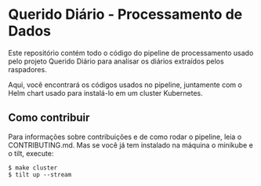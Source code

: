 # Querido Diário - Processamento de Dados

Este repositório contém todo o código do pipeline de processamento usado pelo
projeto Querido Diário para analisar os diários extraídos pelos raspadores.

Aqui, você encontrará os códigos usados no pipeline, juntamente com o Helm
chart usado para instalá-lo em um cluster Kubernetes.

## Como contribuir 

Para informações sobre contribuições e de como rodar o pipeline, leia o
CONTRIBUTING.md. Mas se você já tem instalado na máquina o minikube e o tilt,
execute:

```console
$ make cluster
$ tilt up --stream
```

